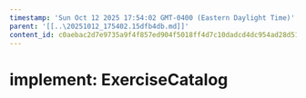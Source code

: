 ```yaml
---
timestamp: 'Sun Oct 12 2025 17:54:02 GMT-0400 (Eastern Daylight Time)'
parent: '[[..\20251012_175402.15dfb4db.md]]'
content_id: c0aebac2d7e9735a9f4f857ed904f5018ff4d7c10dadcd4dc954ad28d515554a
---
```


# implement: ExerciseCatalog
